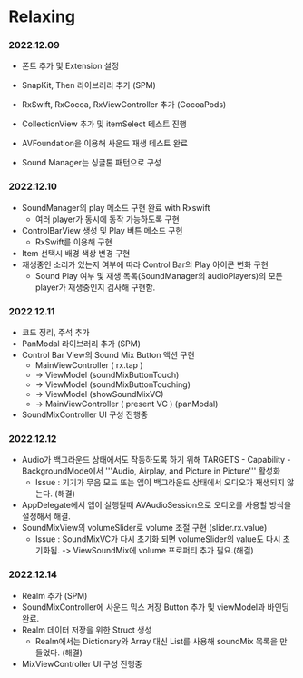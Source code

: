 # Relaxing

### 2022.12.09
- 폰트 추가 및 Extension 설정
- SnapKit, Then 라이브러리 추가 (SPM)
- RxSwift, RxCocoa, RxViewController 추가 (CocoaPods)

- CollectionView 추가 및 itemSelect 테스트 진행
- AVFoundation을 이용해 사운드 재생 테스트 완료
- Sound Manager는 싱글톤 패턴으로 구성

### 2022.12.10
- SoundManager의 play 메소드 구현 완료 with Rxswift
    - 여러 player가 동시에 동작 가능하도록 구현
- ControlBarView 생성 및 Play 버튼 메소드 구현 
    - RxSwift를 이용해 구현
- Item 선택시 배경 색상 변경 구현
- 재생중인 소리가 있는지 여부에 따라 Control Bar의 Play 아이콘 변화 구현
    - Sound Play 여부 및 재생 목록(SoundManager의 audioPlayers)의 모든 player가 재생중인지 검사해 구현함.

### 2022.12.11
- 코드 정리, 주석 추가
- PanModal 라이브러리 추가 (SPM)
- Control Bar View의 Sound Mix Button 액션 구현 
    - MainViewController ( rx.tap ) 
    - -> ViewModel (soundMixButtonTouch)
    - -> ViewModel (soundMixButtonTouching)
    - -> ViewModel (showSoundMixVC)
    - -> MainViewController ( present VC ) (panModal)
- SoundMixController UI 구성 진행중

### 2022.12.12
- Audio가 백그라운드 상태에서도 작동하도록 하기 위해 TARGETS - Capability - BackgroundMode에서 '''Audio, Airplay, and Picture in Picture''' 활성화
    - Issue : 기기가 무음 모드 또는 앱이 백그라운드 상태에서 오디오가 재생되지 않는다. (해결)
- AppDelegate에서 앱이 실행될때 AVAudioSession으로 오디오를 사용할 방식을 설정해서 해결.
- SoundMixView의 volumeSlider로 volume 조절 구현 (slider.rx.value)
    - Issue : SoundMixVC가 다시 초기화 되면 volumeSlider의 value도 다시 초기화됨. -> ViewSoundMix에 volume 프로퍼티 추가 필요.(해결)

### 2022.12.14
- Realm 추가 (SPM)
- SoundMixController에 사운드 믹스 저장 Button 추가 및 viewModel과 바인딩 완료.
- Realm 데이터 저장을 위한 Struct 생성
    - Realm에서는 Dictionary와 Array 대신 List를 사용해 soundMix 목록을 만들었다. (해결)
- MixViewController UI 구성 진행중
